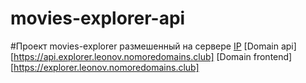 # movies-explorer-api
#Проект movies-explorer размешенный на сервере [IP](51.250.28.17)
[Domain api][https://api.explorer.leonov.nomoredomains.club]
[Domain frontend][https://explorer.leonov.nomoredomains.club]

